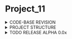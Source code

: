 # Project_11

<details><summary>CODE-BASE REVISION</summary>
<p>

- [ ] 29/12/2022 

</p>
</details>

<details><summary>PROJECT STRUCTURE</summary>
<p>

- [X] KERNEL
- [X] ENGINE
- [X] VISION
- [X] DATABASE
- [ ] GUI

</p>
</details>

<details><summary>TODO RELEASE ALPHA 0.0x</summary>
<p>
  
- [x] DATABASE:     database sample connected and tested
- [ ] DATABASE:     <del>design first RDBTest</del>
- [x] DATABASE:     test db/table which, relying on the filesystem, takes care of the storage and retriving of patterns that are passed to the system for labeling and identification
- [ ] DICTIONARY:   <del>complete symbols table for dictionary</del>
- [x] DICTIONARY:   improved string processing to send input translation
- [ ] ENGINE  :     add operators and loops management
- [x] ENGINE:       added the first commanand [GO] powerd by computer vision
- [ ] FILESYSTEM:   environment monitor and filesystem hilevel control [OPTIONAL]
- [ ] FILESYSTEM:   enable sub-directoring
- [x] GUI:          framework connected
- [ ] GUI:          first interface for wrap the program and manage local version
- [x] INPUT:        insertion improved
- [x] KERNEL:       [PARTIAL] map direct commands by keyboard https://learn.microsoft.com/en-us/windows/win32/inputdev/virtual-key-codes
- [x] machine_view: start sampling for conditional programming
- [x] machine_view: added method for handle windows frame to cv::Mat
- [x] machine_view: added method for create and display histograms
- [x] machine_view: added main method for parse frames, find matches, evaluate histograms
- [x] machine_view: added bootstrap
- [ ] MAPPING:      start study view mapping for data retrival
- [ ] UIX:          batch execution of scripts
- [ ] UIX:          edit existing file feature
- [ ] VOCAL RECOG:  start sampling [OPTIONAL]
  
</p>
</details>
